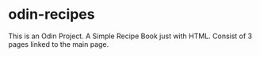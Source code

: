 # odin-recipes
This is an Odin Project.
   A Simple Recipe Book just with HTML.
   Consist of 3 pages linked to the main page.
